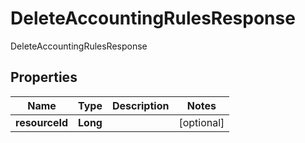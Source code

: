 

# DeleteAccountingRulesResponse

DeleteAccountingRulesResponse

## Properties

| Name | Type | Description | Notes |
|------------ | ------------- | ------------- | -------------|
|**resourceId** | **Long** |  |  [optional] |



